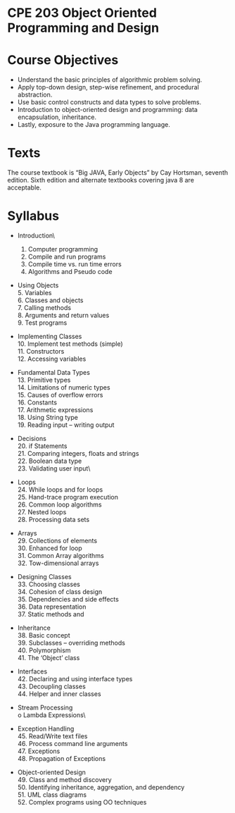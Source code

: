 # CPE 203 Object Oriented Programming and Design

# Course Objectives

- Understand the basic principles of algorithmic problem solving.
- Apply top-down design, step-wise refinement, and procedural abstraction.
- Use basic control constructs and data types to solve problems.
- Introduction to object-oriented design and programming: data encapsulation,
    inheritance.
- Lastly, exposure to the Java programming language.

# Texts

The course textbook is “Big JAVA, Early Objects” by Cay Hortsman, seventh edition. Sixth
edition and alternate textbooks covering java 8 are acceptable.

# Syllabus

- Introduction\
    1. Computer programming
    2. Compile and run programs
    3. Compile time vs. run time errors
    4. Algorithms and Pseudo code
- Using Objects\
    5. Variables\
    6. Classes and objects\
    7. Calling methods\
    8. Arguments and return values\
    9. Test programs
- Implementing Classes\
    10. Implement test methods (simple)\
    11. Constructors\
    12. Accessing variables
- Fundamental Data Types\
    13. Primitive types\
    14. Limitations of numeric types\
    15. Causes of overflow errors\
    16. Constants\
    17. Arithmetic expressions\
    18. Using String type\
    19. Reading input – writing output
- Decisions\
    20. if Statements\
    21. Comparing integers, floats and strings\
    22. Boolean data type\
    23. Validating user input\

- Loops\
    24. While loops and for loops\
    25. Hand-trace program execution\
    26. Common loop algorithms\
    27. Nested loops\
    28. Processing data sets
- Arrays\
    29. Collections of elements\
    30. Enhanced for loop\
    31. Common Array algorithms\
    32. Tow-dimensional arrays
- Designing Classes\
    33. Choosing classes\
    34. Cohesion of class design\
    35. Dependencies and side effects\
    36. Data representation\
    37. Static methods and
- Inheritance\
    38. Basic concept\
    39. Subclasses – overriding methods\
    40. Polymorphism\
    41. The ‘Object’ class
- Interfaces\
    42. Declaring and using interface types\
    43. Decoupling classes\
    44. Helper and inner classes
- Stream Processing\
    o Lambda Expressions\
- Exception Handling\
    45. Read/Write text files\
    46. Process command line arguments\
    47. Exceptions\
    48. Propagation of Exceptions
- Object-oriented Design\
    49. Class and method discovery\
    50. Identifying inheritance, aggregation, and dependency\
    51. UML class diagrams\
    52. Complex programs using OO techniques
